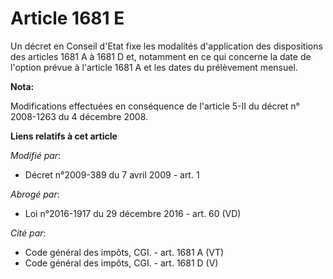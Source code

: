 # Article 1681 E

Un décret en Conseil d'Etat fixe les modalités d'application des dispositions des articles 1681 A à 1681 D et, notamment en
ce qui concerne la date de l'option prévue à l'article 1681 A et les dates du prélèvement mensuel.

**Nota:**

Modifications effectuées en conséquence de l'article 5-II du décret n° 2008-1263 du 4 décembre 2008.

**Liens relatifs à cet article**

_Modifié par_:

  - Décret n°2009-389 du 7 avril 2009 - art. 1

_Abrogé par_:

  - Loi n°2016-1917 du 29 décembre 2016 - art. 60 (VD)

_Cité par_:

  - Code général des impôts, CGI. - art. 1681 A (VT)
  - Code général des impôts, CGI. - art. 1681 D (V)
